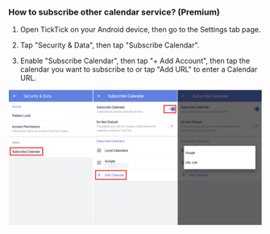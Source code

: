 ### How to subscribe other calendar service? (Premium)

1. Open TickTick on your Android device, then go to the Settings tab page.

2. Tap "Security & Data", then tap "Subscribe Calendar".

3. Enable "Subscribe Calendar", then tap "+ Add Account", then tap the calendar you want to subscribe to or tap "Add URL" to enter a Calendar URL.

![](../../images/ticktick-android-app/calendar/3.4.4.png)

